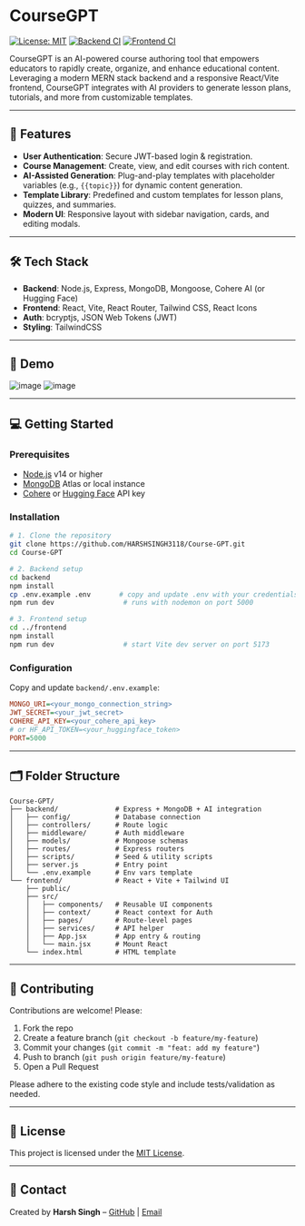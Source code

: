 # CourseGPT

[![License: MIT](https://img.shields.io/badge/License-MIT-blue.svg)](LICENSE)
[![Backend CI](https://img.shields.io/github/actions/workflow/status/HARSHSINGH3118/Course-GPT/backend-ci.yml?branch=main)](https://github.com/HARSHSINGH3118/Course-GPT/actions)
[![Frontend CI](https://img.shields.io/github/actions/workflow/status/HARSHSINGH3118/Course-GPT/frontend-ci.yml?branch=main)](https://github.com/HARSHSINGH3118/Course-GPT/actions)

CourseGPT is an AI-powered course authoring tool that empowers educators to rapidly create, organize, and enhance educational content. Leveraging a modern MERN stack backend and a responsive React/Vite frontend, CourseGPT integrates with AI providers to generate lesson plans, tutorials, and more from customizable templates.

---

## 🚀 Features

* **User Authentication**: Secure JWT-based login & registration.
* **Course Management**: Create, view, and edit courses with rich content.
* **AI-Assisted Generation**: Plug-and-play templates with placeholder variables (e.g., `{{topic}}`) for dynamic content generation.
* **Template Library**: Predefined and custom templates for lesson plans, quizzes, and summaries.
* **Modern UI**: Responsive layout with sidebar navigation, cards, and editing modals.

---

## 🛠 Tech Stack

* **Backend**: Node.js, Express, MongoDB, Mongoose, Cohere AI (or Hugging Face)
* **Frontend**: React, Vite, React Router, Tailwind CSS, React Icons
* **Auth**: bcryptjs, JSON Web Tokens (JWT)
* **Styling**: TailwindCSS

---

## 📸 Demo

 ![image](https://github.com/user-attachments/assets/1b257dd4-46af-47a0-b32f-c46c98487cc0)
 ![image](https://github.com/user-attachments/assets/b7b20c6f-b1c6-40b2-98bc-79ae25aa04a5)



---

## 💻 Getting Started

### Prerequisites

* [Node.js](https://nodejs.org/) v14 or higher
* [MongoDB](https://www.mongodb.com/) Atlas or local instance
* [Cohere](https://dashboard.cohere.ai/) or [Hugging Face](https://huggingface.co/) API key

### Installation

```bash
# 1. Clone the repository
git clone https://github.com/HARSHSINGH3118/Course-GPT.git
cd Course-GPT

# 2. Backend setup
cd backend
npm install
cp .env.example .env       # copy and update .env with your credentials
npm run dev                 # runs with nodemon on port 5000

# 3. Frontend setup
cd ../frontend
npm install
npm run dev                 # start Vite dev server on port 5173
```

### Configuration

Copy and update `backend/.env.example`:

```ini
MONGO_URI=<your_mongo_connection_string>
JWT_SECRET=<your_jwt_secret>
COHERE_API_KEY=<your_cohere_api_key>
# or HF_API_TOKEN=<your_huggingface_token>
PORT=5000
```

---

## 🗂️ Folder Structure

```
Course-GPT/
├── backend/              # Express + MongoDB + AI integration
│   ├── config/           # Database connection
│   ├── controllers/      # Route logic
│   ├── middleware/       # Auth middleware
│   ├── models/           # Mongoose schemas
│   ├── routes/           # Express routers
│   ├── scripts/          # Seed & utility scripts
│   ├── server.js         # Entry point
│   └── .env.example      # Env vars template
└── frontend/             # React + Vite + Tailwind UI
    ├── public/
    ├── src/
    │   ├── components/   # Reusable UI components
    │   ├── context/      # React context for Auth
    │   ├── pages/        # Route-level pages
    │   ├── services/     # API helper
    │   ├── App.jsx       # App entry & routing
    │   └── main.jsx      # Mount React
    └── index.html        # HTML template
```

---

## 🤝 Contributing

Contributions are welcome! Please:

1. Fork the repo
2. Create a feature branch (`git checkout -b feature/my-feature`)
3. Commit your changes (`git commit -m "feat: add my feature"`)
4. Push to branch (`git push origin feature/my-feature`)
5. Open a Pull Request

Please adhere to the existing code style and include tests/validation as needed.

---

## 📜 License

This project is licensed under the [MIT License](LICENSE).

---

## 📧 Contact

Created by **Harsh Singh** – [GitHub](https://github.com/HARSHSINGH3118) | [Email](mailto:youremail@example.com)

